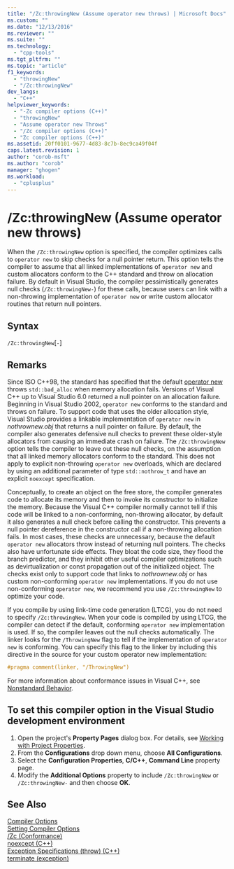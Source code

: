 ```yaml
---
title: "/Zc:throwingNew (Assume operator new throws) | Microsoft Docs"
ms.custom: ""
ms.date: "12/13/2016"
ms.reviewer: ""
ms.suite: ""
ms.technology: 
  - "cpp-tools"
ms.tgt_pltfrm: ""
ms.topic: "article"
f1_keywords: 
  - "throwingNew"
  - "/Zc:throwingNew"
dev_langs: 
  - "C++"
helpviewer_keywords: 
  - "-Zc compiler options (C++)"
  - "throwingNew"
  - "Assume operator new Throws"
  - "/Zc compiler options (C++)"
  - "Zc compiler options (C++)"
ms.assetid: 20ff0101-9677-4d83-8c7b-8ec9ca49f04f
caps.latest.revision: 1
author: "corob-msft"
ms.author: "corob"
manager: "ghogen"
ms.workload: 
  - "cplusplus"
---
```

# /Zc:throwingNew (Assume operator new throws)  
When the `/Zc:throwingNew` option is specified, the compiler optimizes calls to `operator new` to skip checks for a null pointer return. This option tells the compiler to assume that all linked implementations of `operator new` and custom allocators conform to the C++ standard and throw on allocation failure. By default in Visual Studio, the compiler pessimistically generates null checks (`/Zc:throwingNew-`) for these calls, because users can link with a non-throwing implementation of `operator new` or write custom allocator routines that return null pointers.  
  
## Syntax  
  
`/Zc:throwingNew`[`-`]  
  
## Remarks  
  
Since ISO C++98, the standard has specified that the default [operator new](../../standard-library/new-operators.md#op_new) throws `std::bad_alloc` when memory allocation fails. Versions of Visual C++ up to Visual Studio 6.0 returned a null pointer on an allocation failure. Beginning in Visual Studio 2002, `operator new` conforms to the standard and throws on failure. To support code that uses the older allocation style, Visual Studio provides a linkable implementation of `operator new` in *nothrownew.obj* that returns a null pointer on failure. By default, the compiler also generates defensive null checks to prevent these older-style allocators from causing an immediate crash on failure. The `/Zc:throwingNew` option tells the compiler to leave out these null checks, on the assumption that all linked memory allocators conform to the standard. This does not apply to explicit non-throwing `operator new` overloads, which are declared by using an additional parameter of type `std::nothrow_t` and have an explicit `noexcept` specification.  
  
Conceptually, to create an object on the free store, the compiler generates code to allocate its memory and then to invoke its constructor to initialize the memory. Because the Visual C++ compiler normally cannot tell if this code will be linked to a non-conforming, non-throwing allocator, by default it also generates a null check before calling the constructor. This prevents a null pointer dereference in the constructor call if a non-throwing allocation fails. In most cases, these checks are unnecessary, because the default `operator new` allocators throw instead of returning null pointers. The checks also have unfortunate side effects. They bloat the code size, they flood the branch predictor, and they inhibit other useful compiler optimizations such as devirtualization or const propagation out of the initialized object. The checks exist only to support code that links to *nothrownew.obj* or has custom non-conforming `operator new` implementations. If you do not use non-conforming `operator new`, we recommend you use `/Zc:throwingNew` to optimize your code.  
  
If you compile by using link-time code generation (LTCG), you do not need to specify `/Zc:throwingNew`. When your code is compiled by using LTCG, the compiler can detect if the default, conforming `operator new` implementation is used. If so, the compiler leaves out the null checks automatically. The linker looks for the `/ThrowingNew` flag to tell if the implementation of `operator new` is conforming. You can specify this flag to the linker by including this directive in the source for your custom operator new implementation:  
  
```cpp  
#pragma comment(linker, "/ThrowingNew")  
```  
  
For more information about conformance issues in Visual C++, see [Nonstandard Behavior](../../cpp/nonstandard-behavior.md).  
  
## To set this compiler option in the Visual Studio development environment  
1.	Open the project's **Property Pages** dialog box. For details, see [Working with Project Properties](../../ide/working-with-project-properties.md).  
2.	From the **Configurations** drop down menu, choose **All Configurations**.  
3.	Select the **Configuration Properties**, **C/C++**, **Command Line** property page.  
4.	Modify the **Additional Options** property to include `/Zc:throwingNew` or `/Zc:throwingNew-` and then choose **OK**.  
  
## See Also  
[Compiler Options](../../build/reference/compiler-options.md)  
[Setting Compiler Options](../../build/reference/setting-compiler-options.md)  
[/Zc (Conformance)](../../build/reference/zc-conformance.md)  
[noexcept (C++)](../../cpp/noexcept-cpp.md)  
[Exception Specifications (throw) (C++)](../../cpp/exception-specifications-throw-cpp.md)  
[terminate (exception)](../../standard-library/exception-functions.md#terminate)  
